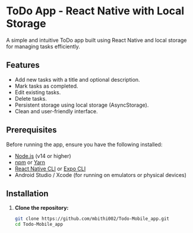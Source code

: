 # ToDo App - React Native with Local Storage

A simple and intuitive ToDo app built using React Native and local storage for managing tasks efficiently.

## Features

- Add new tasks with a title and optional description.
- Mark tasks as completed.
- Edit existing tasks.
- Delete tasks.
- Persistent storage using local storage (AsyncStorage).
- Clean and user-friendly interface.

## Prerequisites

Before running the app, ensure you have the following installed:

- [Node.js](https://nodejs.org/) (v14 or higher)
- [npm](https://www.npmjs.com/) or [Yarn](https://yarnpkg.com/)
- [React Native CLI](https://reactnative.dev/docs/environment-setup) or [Expo CLI](https://docs.expo.dev/get-started/installation/)
- Android Studio / Xcode (for running on emulators or physical devices)

## Installation

1. **Clone the repository:**
   ```bash
   git clone https://github.com/mbithi002/Todo-Mobile_app.git
   cd Todo-Mobile_app